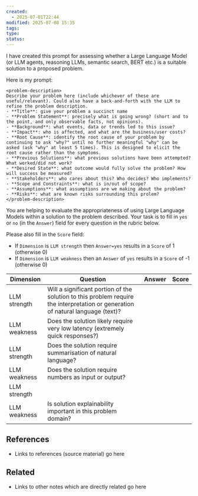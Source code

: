 ```yaml
---
created:
  - 2025-07-01T22:44
modified: 2025-07-08 15:35
tags: 
type: 
status: 
---
```

I have created this prompt for assessing whether a Large Language Model (or LLM agents, reasoning LLMs, semantic search, BERT etc.) is a suitable solution to a proposed problem.

Here is my prompt: 

```
<problem-description>
Describe your problem here (include whichever of these are useful/relevant). Could also have a back-and-forth with the LLM to refine the problem description. 
- **Title**: give your problem a succinct name
- **Problem Statement**: precisely what is going wrong? (short and to the point, and only observable facts, not opinions). 
- **Background**: what events, data or trends led to this issue?
- **Impact**: who is affected, and what are the business/user costs?
- **Root Cause**: identify the root cause of your problem by continuing to ask "why?" until no further meaningful "why" can be asked (ask "why" at least 5 times). This is designed to elicit the root cause rather than the symptoms.
- **Previous Solutions**: what previous solutions have been attempted? What worked/did not work?
- **Desired State**: what outcome would fully solve the problem? How will success be measured?
- **Stakeholders**: who cares about this? Who decides? Who implements?
- **Scope and Constraints**: what is in/out of scope?
- **Assumptions**: what assumptions are we making about the problem?
- **Risks**: what are known risks surrounding this prolem?
</problem-description>
```

You are helping to evaluate the appropriateness of using Large Language Models within a solution to the problem described. Your task is to fill in `yes` or `no` (in the `Answer`) field for every question in the rubric below.

Please also fill in the `Score` field:
- If `Dimension` is `LLM strength` then `Answer=yes` results in a `Score` of 1 (otherwise 0)
- If `Dimension` is `LLM weakness` then an `Answer` of `yes` results in a `Score` of -1 (otherwise 0)

| Dimension    | Question                                                                                                                        | Answer | Score |
| ------------ | ------------------------------------------------------------------------------------------------------------------------------- | ------ | ----- |
| LLM strength | Will a significant portion of the solution to this problem require the interpretation or generation of natural language (text)? |        |       |
| LLM weakness | Does the solution likely require very low latency (extremely quick responses?)                                                  |        |       |
| LLM strength | Does the solution require summarisation of natural language?                                                                    |        |       |
| LLM weakness | Does the solution require numbers as input or output?                                                                           |        |       |
| LLM strength |                                                                                                                                 |        |       |
| LLM weakness | Is solution explainability important in this problem domain?                                                                    |        |       |

## References

* Links to references (source material) go here
## Related

* Links to other notes which are directly related go here